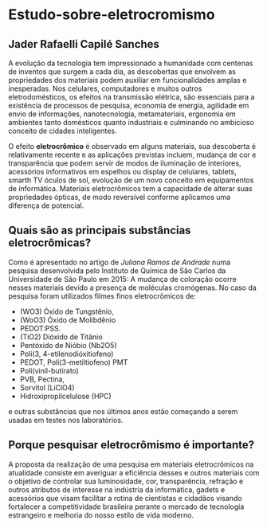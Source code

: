 # Estudo-sobre-eletrocromismo
## Jader Rafaelli Capilé Sanches

 A evolução da tecnologia tem impressionado a humanidade com centenas de inventos que surgem a cada dia, as descobertas que envolvem as propriedades dos materiais podem auxiliar em funcionalidades amplas e inesperadas.
 Nos celulares, computadores e muitos outros eletrodomésticos, os efeitos na transmissão elétrica, são essenciais para a existência de processos de pesquisa, economia de energia, agilidade em envio de informações, nanotecnologia, metamateriais, ergonomia em ambientes tanto domésticos quanto industriais e culminando no ambicioso conceito de cidades inteligentes.

 O efeito **eletrocrômico** é observado em alguns materiais, sua descoberta é relativamente recente e as aplicações previstas incluem, mudança de cor e transparência que podem servir de modos de iluminação de interiores, acessórios informativos em espelhos ou display de celulares, tablets, smarth TV óculos de sol, evolução de um novo conceito em equipamentos de informática. Materiais eletrocrômicos tem a capacidade de alterar suas propriedades ópticas, de modo reversível conforme aplicamos uma diferença de potencial. 

## Quais são as principais substâncias eletrocrômicas?
 Como é apresentado no artigo de *Juliana Ramos de Andrade* numa pesquisa desenvolvida pelo Instituto de Química de São Carlos da Universidade de São Paulo em 2015: A mudança de coloração ocorre nesses materiais devido a presença de moléculas cromógenas. No caso da pesquisa foram utilizados filmes finos eletrocrômicos de:
 * (WO3) Óxido de Tungstênio,
 * (WoO3) Óxido de Molibdênio 
 * PEDOT:PSS. 
 * (TiO2) Dióxido de Titânio 
 * Pentóxido de Nióbio (Nb2O5) 
 * Poli(3, 4-etilenodióxitiofeno) 
 * PEDOT, Poli(3-metiltiofeno) PMT 
 * Poli(vinil-butirato) 
 * PVB, Pectina, 
 * Sorvitol (LiClO4) 
 * Hidroxipropilcelulose (HPC) 
 
 e outras substâncias que nos últimos anos estão começando a serem usadas em testes nos laboratórios.
 
## Porque pesquisar eletrocrômismo é importante?
 A proposta da realização de uma pesquisa em materiais eletrocrômicos na atualidade consiste em averiguar a eficiência desses e outros materiais com o objetivo de controlar sua luminosidade, cor, transparência, refração e outros atributos de interesse na indústria da informática, gadets e acessórios que visam facilitar a rotina de cientistas e cidadãos visando fortalecer a competitividade brasileira perante o mercado de tecnologia estrangeiro e melhoria do nosso estilo de vida moderno. 

